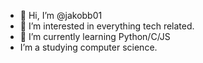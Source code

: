 - 👋 Hi, I’m @jakobb01
- 👀 I’m interested in everything tech related.
- 🌱 I’m currently learning Python/C/JS
- I’m a studying computer science.


<!---
jakobb01/jakobb01 is a ✨ special ✨ repository because its `README.md` (this file) appears on your GitHub profile.
You can click the Preview link to take a look at your changes.
--->

